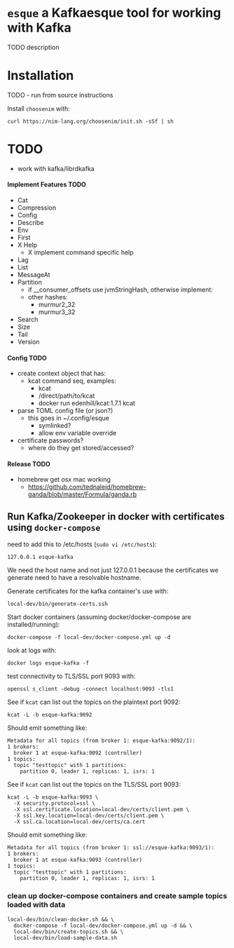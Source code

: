# `esque` a Kafkaesque tool for working with Kafka

TODO description


# Installation


TODO - run from source instructions

Install `choosenim` with:

    curl https://nim-lang.org/choosenim/init.sh -sSf | sh

# TODO

- work with kafka/librdkafka

#### Implement Features TODO
- Cat
- Compression
- Config
- Describe
- Env
- First
- X Help
  - X implement command specific help
- Lag
- List
- MessageAt
- Partition
  - if __consumer_offsets use jvmStringHash, otherwise implement:
  - other hashes:
    - murmur2_32
    - murmur3_32
- Search
- Size
- Tail
- Version

#### Config TODO

- create context object that has:
  - kcat command seq, examples:
    - kcat
    - /direct/path/to/kcat
    - docker run edenhill/kcat:1.7.1 kcat
- parse TOML config file (or json?)
  - this goes in ~/.config/esque
    - symlinked?
    - allow env variable override
- certificate passwords?
  - where do they get stored/accessed?


#### Release TODO
- homebrew get osx mac working
  - https://github.com/tednaleid/homebrew-ganda/blob/master/Formula/ganda.rb


## Run Kafka/Zookeeper in docker with certificates using `docker-compose`

need to add this to /etc/hosts (`sudo vi /etc/hosts`):

    127.0.0.1 esque-kafka

We need the host name and not just 127.0.0.1 because the certificates we 
generate need to have a resolvable hostname.  

Generate certificates for the kafka container's use with:

    local-dev/bin/generate-certs.ssh

Start docker containers (assuming docker/docker-compose are installed/running):

    docker-compose -f local-dev/docker-compose.yml up -d

look at logs with: 

    docker logs esque-kafka -f

test connectivity to TLS/SSL port 9093 with:

    openssl s_client -debug -connect localhost:9093 -tls1

See if `kcat` can list out the topics on the plaintext port 9092:

    kcat -L -b esque-kafka:9092  

Should emit something like: 

    Metadata for all topics (from broker 1: esque-kafka:9092/1):
    1 brokers:
      broker 1 at esque-kafka:9092 (controller)
    1 topics:
      topic "testtopic" with 1 partitions:
        partition 0, leader 1, replicas: 1, isrs: 1

See if `kcat` can list out the topics on the TLS/SSL port 9093:

    kcat -L -b esque-kafka:9093 \
      -X security.protocol=ssl \
      -X ssl.certificate.location=local-dev/certs/client.pem \
      -X ssl.key.location=local-dev/certs/client.pem \
      -X ssl.ca.location=local-dev/certs/ca.cert 

Should emit something like:

    Metadata for all topics (from broker 1: ssl://esque-kafka:9093/1):
    1 brokers:
      broker 1 at esque-kafka:9093 (controller)
    1 topics:
      topic "testtopic" with 1 partitions:
        partition 0, leader 1, replicas: 1, isrs: 1

### clean up docker-compose containers and create sample topics loaded with data

    local-dev/bin/clean-docker.sh && \
      docker-compose -f local-dev/docker-compose.yml up -d && \
      local-dev/bin/create-topics.sh && \
      local-dev/bin/load-sample-data.sh